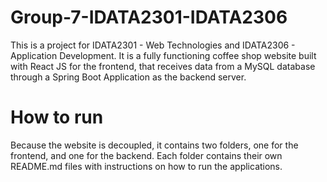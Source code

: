 # Group-7-IDATA2301-IDATA2306

This is a project for IDATA2301 - Web Technologies and IDATA2306 - Application Development. It is a fully functioning coffee shop website built with React JS for the frontend, that receives data from a MySQL database through a Spring Boot Application as the backend server.

# How to run
Because the website is decoupled, it contains two folders, one for the frontend, and one for the backend. Each folder contains their own README.md files with instructions on how to run the applications.

